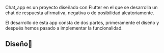 
                                          

Chat_app es un proyecto diseñado con Flutter en el que se desarrolla un chat de respuesta afirmativa, negativa o de posibilidad aleatoriamente. 

El desarrollo de esta app consta de dos partes, primeramente el diseño y después hemos pasado a implementar la funcionalidad.

## Diseño📝


